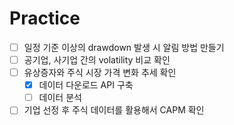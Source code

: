# Practice
- [ ] 일정 기준 이상의 drawdown 발생 시 알림 방법 만들기 
- [ ] 공기업, 사기업 간의 volatility 비교 확인 
- [ ] 유상증자와 주식 시장 가격 변화 추세 확인 
    - [X] 데이터 다운로드 API 구축 
    - [ ] 데이터 분석 
- [ ] 기업 선정 후 주식 데이터를 활용해서 CAPM 확인 
